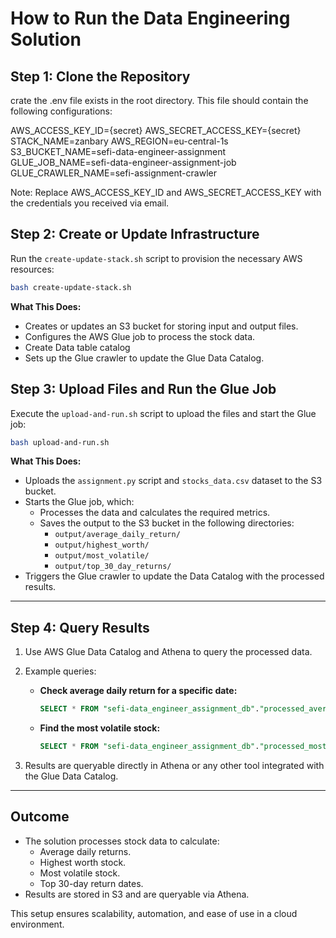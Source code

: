 # How to Run the Data Engineering Solution


## **Step 1: Clone the Repository**

crate the .env file exists in the root directory. This file should contain the following configurations:

AWS_ACCESS_KEY_ID={secret}
AWS_SECRET_ACCESS_KEY={secret}
STACK_NAME=zanbary
AWS_REGION=eu-central-1s
S3_BUCKET_NAME=sefi-data-engineer-assignment
GLUE_JOB_NAME=sefi-data-engineer-assignment-job
GLUE_CRAWLER_NAME=sefi-assignment-crawler

Note: Replace AWS_ACCESS_KEY_ID and AWS_SECRET_ACCESS_KEY with the credentials you received via email.
## **Step 2: Create or Update Infrastructure**
 Run the `create-update-stack.sh` script to provision the necessary AWS resources:
   ```bash
   bash create-update-stack.sh
   ```
   **What This Does:**
   - Creates or updates an S3 bucket for storing input and output files.
   - Configures the AWS Glue job to process the stock data.
   - Create Data table catalog
   - Sets up the Glue crawler to update the Glue Data Catalog.



## **Step 3: Upload Files and Run the Glue Job**
 Execute the `upload-and-run.sh` script to upload the files and start the Glue job:
   ```bash
   bash upload-and-run.sh
   ```
   **What This Does:**
   - Uploads the `assignment.py` script and `stocks_data.csv` dataset to the S3 bucket.
   - Starts the Glue job, which:
     - Processes the data and calculates the required metrics.
     - Saves the output to the S3 bucket in the following directories:
       - `output/average_daily_return/`
       - `output/highest_worth/`
       - `output/most_volatile/`
       - `output/top_30_day_returns/`
   - Triggers the Glue crawler to update the Data Catalog with the processed results.

---

## **Step 4: Query Results**
1. Use AWS Glue Data Catalog and Athena to query the processed data.

2. Example queries:
   - **Check average daily return for a specific date:**
     ```sql
     SELECT * FROM "sefi-data_engineer_assignment_db"."processed_average_daily_return" WHERE date = '2022-06-17';
     ```
   - **Find the most volatile stock:**
     ```sql
     SELECT * FROM "sefi-data_engineer_assignment_db"."processed_most_volatile_stock";
     ```

3. Results are queryable directly in Athena or any other tool integrated with the Glue Data Catalog.

---

## **Outcome**
- The solution processes stock data to calculate:
  - Average daily returns.
  - Highest worth stock.
  - Most volatile stock.
  - Top 30-day return dates.
- Results are stored in S3 and are queryable via Athena.

This setup ensures scalability, automation, and ease of use in a cloud environment.

